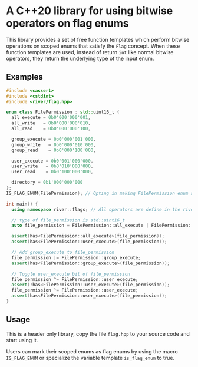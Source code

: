 # A C++20 library for using bitwise operators on flag enums

This library provides a set of free function templates which perform bitwise operations on scoped enums that satisfy the `Flag` concept. When these function templates are used, instead of return `int` like normal bitwise operators, they return the underlying type of the input enum.

## Examples

```cpp
#include <cassert>
#include <cstdint>
#include <river/flag.hpp>

enum class FilePermission : std::uint16_t {
  all_execute = 0b0'000'000'001,
  all_write   = 0b0'000'000'010,
  all_read    = 0b0'000'000'100,

  group_execute = 0b0'000'001'000,
  group_write   = 0b0'000'010'000,
  group_read    = 0b0'000'100'000,

  user_execute = 0b0'001'000'000,
  user_write   = 0b0'010'000'000,
  user_read    = 0b0'100'000'000,

  directory = 0b1'000'000'000
};
IS_FLAG_ENUM(FilePermission); // Opting in making FilePermission enum as a flag enum

int main() {
  using namespace river::flags; // All operators are define in the river namespace

  // type of file_permission is std::uint16_t
  auto file_permission = FilePermission::all_execute | FilePermission::user_execute;

  assert(has<FilePermission::all_execute>(file_permission));
  assert(has<FilePermission::user_execute>(file_permission));

  // Add group_execute to file_permission
  file_permission |= FilePermission::group_execute;
  assert(has<FilePermission::group_execute>(file_permission));

  // Toggle user_execute bit of file_permission
  file_permission ^= FilePermission::user_execute;
  assert(!has<FilePermission::user_execute>(file_permission));
  file_permission ^= FilePermission::user_execute;
  assert(has<FilePermission::user_execute>(file_permission));
}
```

## Usage
This is a header only library, copy the file `flag.hpp` to your source code and start using it.

Users can mark their scoped enums as flag enums by using the macro `IS_FLAG_ENUM` or specialize the variable template `is_flag_enum` to true.
